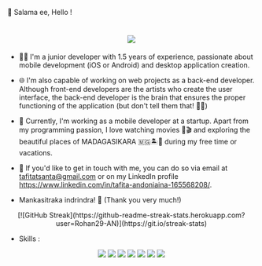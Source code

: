 👋 Salama ee, Hello !

<h1 align=center><img src="https://readme-typing-svg.herokuapp.com?font=jetbrains+mono&color=%teal&size=23&center=true&vCenter=true&lines=Rohan+AN"></h1>

- 👨‍💻 I'm a junior developer with 1.5 years of experience, passionate about mobile development (iOS or Android) and desktop application creation.

- 🌐 I'm also capable of working on web projects as a back-end developer. Although front-end developers are the artists who create the user interface, the back-end developer is the brain that ensures the proper functioning of the application (but don't tell them that! 🤫🤪)

- 🚀 Currently, I'm working as a mobile developer at a startup. Apart from my programming passion, I love watching movies 🍿🎬 and exploring the beautiful places of MADAGASIKARA 🇲🇬🏝️🌴 during my free time or vacations.

- 📩 If you'd like to get in touch with me, you can do so via email at tafitatsanta@gmail.com or on my LinkedIn profile https://www.linkedin.com/in/tafita-andoniaina-165568208/.

- Mankasitraka indrindra! 🙏 (Thank you very much!)

<p align="center"> 
   [![GitHub Streak](https://github-readme-streak-stats.herokuapp.com?user=Rohan29-AN)](https://git.io/streak-stats)
    <br>
</p>


- Skills :
<p align="center">
   <img src="https://img.icons8.com/color/48/000000/java-coffee-cup-logo.png"/>
   <img src="https://img.icons8.com/color/48/000000/kotlin.png"/>
   <img src="https://img.icons8.com/color/48/000000/flutter.png"/>
   <img src="https://img.icons8.com/color/48/000000/nodejs.png"/>
   <img src="https://img.icons8.com/color/48/000000/firebase.png"/>
   <img src="https://img.icons8.com/color/48/000000/mysql-logo.png"/>
   <img src="https://img.icons8.com/color/48/000000/postgreesql.png"/>
</p>

<!-- [![@rohan29's Holopin board](https://holopin.me/rohan29)](https://holopin.io/@rohan29)-->

